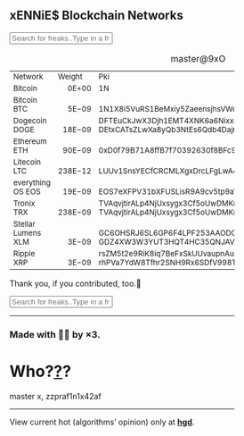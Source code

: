 <html>
<head>
<meta name="viewport" content="width=device-width, initial-scale=1">
<style>
* {
  box-sizing: border-box;
}

#myInput {
  background-image: url(https://avatars1.githubusercontent.com/u/13474314?s=24&v=4);
  background-position: 10px 10px;
  background-repeat: no-repeat;
  width: 100%;
  font-size: 16px;
  padding: 12px 20px 12px 40px;
  border: 1px solid #ddd;
  margin-bottom: 12px;
}

#myTable {
  border-collapse: collapse;
  width: 100%;
  border: 1px solid #ddd;
  font-size: 18px;
}

#myTable th, #myTable td {
  text-align: left;
  padding: 12px;
}

#myTable tr {
  border-bottom: 1px solid #ddd;
}

#myTable tr.header, #myTable tr:hover {
  background-color: #f1f1f1;
}
</style>
</head>
<body>
<h2>xENNiE$ Blockchain Networks</h2>
<input type="text" id="myInput" onkeyup="myFunction()" placeholder="Search for freaks..Type in a fr↑">


<table id="myTable" cellspacing="0" cellpadding="3">
<caption>master@9xO</caption>
<tr>
<td  valign="bottom"  align="left"  style=" font-size:10pt;">Network</td>
<td  valign="bottom"  align="left"  style=" font-size:10pt;">Weight</td>
<td  valign="bottom"  align="left"  style=" font-size:10pt;">Pki</td>
<td  style=""></td>
</tr>
<tr>
<td  valign="bottom"  align="left"  style=" font-size:10pt;">Bitcoin</td>
<td  valign="bottom"  align="right"  style=" font-size:10pt;">0E+00</td>
<td  valign="bottom"  align="left"  style=" font-size:10pt;">1N</td>
<td  style=""></td>
</tr>
<tr>
<td  valign="bottom"  align="left"  style=" font-size:10pt;">Bitcoin BTC</td>
<td  valign="bottom"  align="right"  style=" font-size:10pt;">5E&#8722;09</td>
<td  valign="bottom"  align="left"  style=" font-size:10pt;">1N1X8i5VuRS1BeMxiy5ZaeensjhsVWdQeC</td>
<td  style=""></td>
</tr>
<tr>
<td  valign="bottom"  align="left"  style=" font-size:10pt;">Dogecoin DOGE</td>
<td  valign="bottom"  align="right"  style=" font-size:10pt;">18E&#8722;09</td>
<td  valign="bottom"  align="left"  style=" font-size:10pt;">DFTEuCkJwX3Djh1EMT4XNK6a6NixxrMfhx DEtxCATsZLwXa8yQb3NtEs6Qdb4Dajr1Sx</td>
<td  style=""></td>
</tr>
<tr>
<td  valign="bottom"  align="left"  style=" font-size:10pt;">Ethereum ETH</td>
<td  valign="bottom"  align="right"  style=" font-size:10pt;">90E&#8722;09</td>
<td  valign="bottom"  align="left"  style=" font-size:10pt;">0xD0f79B71A8ffB7f70392630f8BFc900fcA27af42</td>
<td  style=""></td>
</tr>
<tr>
<td  valign="bottom"  align="left"  style=" font-size:10pt;">Litecoin LTC</td>
<td  valign="bottom"  align="right"  style=" font-size:10pt;">238E&#8722;12</td>
<td  valign="bottom"  align="left"  style=" font-size:10pt;">LUUv1SnsYECfCRCMLXgxDrcLFgLwA4PRaf</td>
<td  style=""></td>
</tr>
<tr>
<td  valign="bottom"  align="left"  style=" font-size:10pt;">everything OS EOS</td>
<td  valign="bottom"  align="right"  style=" font-size:10pt;">19E&#8722;09</td>
<td  valign="bottom"  align="left"  style=" font-size:10pt;">EOS7eXFPV31bXFUSLisR9A9cv5tp9aVdPKWH1NWjWy3vCukKn3E3G</td>
<td  style=""></td>
</tr>
<tr>
<td  valign="bottom"  align="left"  style=" font-size:10pt;">Tronix TRX</td>
<td  valign="bottom"  align="right"  style=" font-size:10pt;">238E&#8722;09</td>
<td  valign="bottom"  align="left"  style=" font-size:10pt;">TVAqvjtirALp4NjUxsygx3Cf5oUwDMKmSf TVAqvjtirALp4NjUxsygx3Cf5oUwDMKmSf</td>
<td  style=""></td>
</tr>
<tr>
<td  valign="bottom"  align="left"  style=" font-size:10pt;">Stellar Lumens XLM</td>
<td  valign="bottom"  align="right"  style=" font-size:10pt;">3E&#8722;09</td>
<td colspan="2"  valign="bottom"  align="left"  style=" font-size:10pt;">GC6OHSRJ6SL6GP6F4LPF253AAODCGCYHILPICJ47E634GQOYY3FSOENR GDZ4XW3W3YUT3HQT4HC35QNJAVRFXSO666UYPJMXZFIHB5UY6YXQCOVN</td>
</tr><tr>
<td  valign="bottom"  align="left"  style=" font-size:10pt;">Ripple XRP</td>
<td  valign="bottom"  align="right"  style=" font-size:10pt;">3E&#8722;09</td>
<td colspan="2"  valign="bottom"  align="left"  style=" font-size:10pt;">rsZM5t2e9RiK8iq7BeFxSkUUvaupnAubLe rhPVa7YdW8Tfhr2SNH9Rx6SDfV998TGUYd</td>
</tr>
</table>

Thank you, if you contributed, too.🖤
  
<script>
function myFunction() {
  var input, filter, table, tr, td, i, txtValue;
  input = document.getElementById("myInput");
  filter = input.value.toUpperCase();
  table = document.getElementById("myTable");
  tr = table.getElementsByTagName("tr");
  for (i = 0; i < tr.length; i++) {
    td = tr[i].getElementsByTagName("td")[0];
    if (td) {
      txtValue = td.textContent || td.innerText;
      if (txtValue.toUpperCase().indexOf(filter) > -1) {
        tr[i].style.display = "";
      } else {
        tr[i].style.display = "none";
      }
    }       
  }
}
</script>
<input type="text" id="myInput" onkeyup="myFunction()" placeholder="Search for freaks..Type in a fr↑">


<hr>
<h3>Made with 🚬💥 by ×3.</h3>
<h1>
  Who?<a href="https://itsN1X.github.io/" target="_blank" >?</a>?
</h1>
master x, zzpraf1n1x42af
<br><hr>
View current hot (algorithms’ opinion) only at <a href="https://9xo.github.io/hgd" target="_blank" ><strong>hgd</strong></a>.
</body>

</html>
